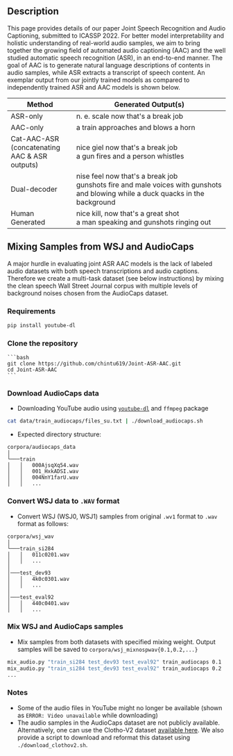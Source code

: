 ## Description
This page provides details of our paper Joint Speech Recognition and Audio Captioning, submitted to ICASSP 2022. 
For better model interpretability and holistic understanding of real-world audio samples, we aim to bring together the growing field of automated audio captioning (AAC) and the well studied automatic speech recognition (ASR), in an end-to-end manner.
The goal of AAC is to generate natural language descriptions of contents in audio samples, while ASR extracts a transcript of speech content.
An exemplar output from our jointly trained models as compared to independently trained ASR and AAC models is shown below.

<p align="left">
<!-- <iframe width="560" height="315" src="https://www.youtube.com/embed/8hSarhQXJbg?start=30" title="YouTube video player" frameborder="0" allow="accelerometer; autoplay; clipboard-write; encrypted-media; gyroscope; picture-in-picture" allowfullscreen></iframe> -->
</p>

<table>
<colgroup>
<col width="30%" />
<col width="70%" />
</colgroup>
<thead>
<tr class="header">
<th>Method</th>
<th>Generated Output(s)</th>
</tr>
</thead>
<tbody>
<tr>
<td markdown="span">ASR-only</td>
<td markdown="span">n. e. scale now that's a break job</td>
</tr>
<tr>
<td markdown="span">AAC-only</td>
<td markdown="span">a train approaches and blows a horn</td>
</tr>
<tr>
<td markdown="span">Cat-AAC-ASR<br>(concatenating AAC & ASR outputs)</td>
<td markdown="span">nice giel now that's a break job<br>a gun fires and a person whistles</td>
</tr>
<tr>
<td markdown="span">Dual-decoder</td>
<td markdown="span">nise feel now that's a break job<br>gunshots fire and male voices with gunshots and blowing while a duck quacks in the background</td>
</tr>
<tr>
<td markdown="span">Human Generated</td>
<td markdown="span">nice kill, now that's a great shot<br>a man speaking and gunshots ringing out</td>
</tr>
</tbody>
</table>

## Mixing Samples from WSJ and AudioCaps
A major hurdle in evaluating joint ASR AAC models is the lack of labeled audio datasets with both speech transcriptions and audio captions. 
Therefore we create a multi-task dataset (see below instructions) by mixing the clean speech Wall Street Journal corpus with multiple levels of background noises chosen from the AudioCaps dataset. 

### Requirements
  ```bash
  pip install youtube-dl
  ```

### Clone the repository
	```bash
	git clone https://github.com/chintu619/Joint-ASR-AAC.git
	cd Joint-ASR-AAC
	```

### Download AudioCaps data
  * Downloading YouTube audio using [`youtube-dl`](https://github.com/ytdl-org/youtube-dl) and `ffmpeg` package
  ```bash
  cat data/train_audiocaps/files_su.txt | ./download_audiocaps.sh
  ```
  * Expected directory structure:
  ```
  corpora/audiocaps_data
  │
  └───train
  │   │   000AjsqXq54.wav
  │   │   001_HxkADSI.wav
  │   │   004NnY1farU.wav
  │   │   ...
  ```

### Convert WSJ data to `.WAV` format
  * Convert WSJ (WSJ0, WSJ1) samples from original `.wv1` format to `.wav` format as follows:
  ```
  corpora/wsj_wav
  │
  └───train_si284
  │   │   011c0201.wav
  │   │   ...
  │
  │───test_dev93
  │   │   4k0c0301.wav
  │   │   ...
  │   
  │───test_eval92
  │   │   440c0401.wav
  │   │   ...
  ```

### Mix WSJ and AudioCaps samples
  * Mix samples from both datasets with specified mixing weight. Output samples will be saved to `corpora/wsj_mixnospwav{0.1,0.2,...}`
  ```bash
  mix_audio.py "train_si284 test_dev93 test_eval92" train_audiocaps 0.1
  mix_audio.py "train_si284 test_dev93 test_eval92" train_audiocaps 0.2
  ...
  ```

### Notes
  * Some of the audio files in YouTube might no longer be available (shown as `ERROR: Video unavailable` while downloading)
  * The audio samples in the AudioCaps dataset are not publicly available. Alternatively, one can use the Clotho-V2 dataset [available here](https://zenodo.org/record/4783391#.YXBTXtnMI-Q). We also provide a script to download and reformat this dataset using `./download_clothov2.sh`.
